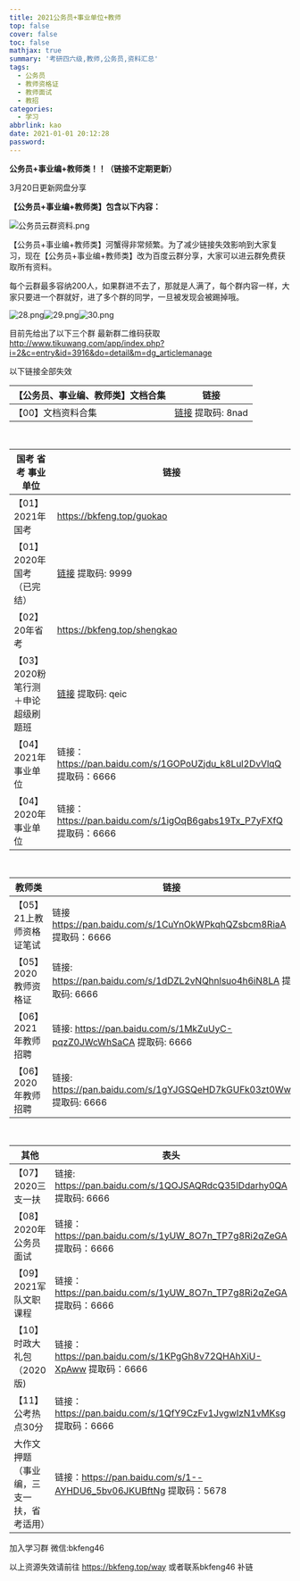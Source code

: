 ```yaml
---
title: 2021公务员+事业单位+教师
top: false
cover: false
toc: false
mathjax: true
summary: '考研四六级,教师,公务员,资料汇总'
tags:
  - 公务员
  - 教师资格证
  - 教师面试
  - 教招
categories:
  - 学习
abbrlink: kao
date: 2021-01-01 20:12:28
password:
---
```


**公务员+事业编+教师类！！（链接不定期更新）**



3月20日更新网盘分享



**【公务员+事业编+教师类】包含以下内容：**

![公务员云群资料.png](https://i.loli.net/2021/03/07/ZrnAN4L1lQ8FVpq.png)





【公务员+事业编+教师类】河蟹得非常频繁。为了减少链接失效影响到大家复习，现在【公务员+事业编+教师类】改为百度云群分享，大家可以进云群免费获取所有资料。



每个云群最多容纳200人，如果群进不去了，那就是人满了，每个群内容一样，大家只要进一个群就好，进了多个群的同学，一旦被发现会被踢掉哦。



![28.png](https://i.loli.net/2021/03/21/yOU4FeXaxZnsfw2.png)![29.png](https://i.loli.net/2021/03/21/A3iLF9mfx8lZuWU.png)![30.png](https://i.loli.net/2021/03/21/vfILtbj3aTMKcz4.png)





目前先给出了以下三个群  最新群二维码获取 http://www.tikuwang.com/app/index.php?i=2&c=entry&id=3916&do=detail&m=dg_articlemanage



以下链接全部失效 



| 【公务员、事业编、教师类】文档合集 | 链接                                                         |
|  ----  | ----  |
|  【00】文档资料合集  |  [链接](https://pan.baidu.com/s/1z_1FSdUUtdKojXzJNB0bVg)  提取码: 8nad  |

​    

   


| 国考 省考 事业单位 | 链接                                                         |
|  ----  | ----  |
| 【01】2021年国考 | https://bkfeng.top/guokao |
| 【01】2020年国考（已完结） | [链接]( https://pan.baidu.com/s/1ZDDiH8rLHkx3adELQrRv6w) 提取码: 9999 |
| 【02】20年省考 | https://bkfeng.top/shengkao |
| 【03】2020粉笔行测＋申论超级刷题班 | [链接]( https://pan.baidu.com/s/1EDpTyI5DCxIkeAkyr3U-ZQ) 提取码: qeic |
| 【04】2021年事业单位 | 链接：https://pan.baidu.com/s/1GOPoUZjdu_k8Lul2DvVlqQ  提取码：6666 |
| 【04】2020年事业单位 | 链接：https://pan.baidu.com/s/1igOqB6gabs19Tx_P7yFXfQ 提取码：6666 |

​    

  

|  教师类  | 链接  |
|  ----  | ----  |
| 【05】21上教师资格证笔试 | 链接 https://pan.baidu.com/s/1CuYnOkWPkqhQZsbcm8RiaA 提取码：6666 |
| 【05】2020教师资格证 | 链接: https://pan.baidu.com/s/1dDZL2vNQhnlsuo4h6iN8LA 提取码: 6666 |
| 【06】2021年教师招聘 | 链接: https://pan.baidu.com/s/1MkZuUyC-pqzZ0JWcWhSaCA 提取码: 6666 |
| 【06】2020年教师招聘       | 链接: https://pan.baidu.com/s/1gYJGSQeHD7kGUFk03zt0Ww 提取码: 6666 |

​    

   

|  其他   | 表头  |
|  ----  | ----  |
| 【07】2020三支一扶 | 链接: https://pan.baidu.com/s/1QOJSAQRdcQ35lDdarhy0QA 提取码: 6666 |
| 【08】2020年公务员面试 | 链接：https://pan.baidu.com/s/1yUW_8O7n_TP7g8Ri2qZeGA 提取码：6666 |
| 【09】2021军队文职课程 | 链接：https://pan.baidu.com/s/1yUW_8O7n_TP7g8Ri2qZeGA 提取码：6666 |
| 【10】时政大礼包（2020版) | 链接：https://pan.baidu.com/s/1KPgGh8v72QHAhXiU-XpAww 提取码：6666 |
| 【11】公考热点30分 | 链接：https://pan.baidu.com/s/1QfY9CzFv1JvgwIzN1vMKsg 提取码：6666 |
| 大作文押题（事业编，三支一扶，省考适用） | 链接：https://pan.baidu.com/s/1--AYHDU6_5bv06JKUBftNg 提取码：5678 |



加入学习群 微信:bkfeng46



以上资源失效请前往 https://bkfeng.top/way  或者联系bkfeng46 补链
































